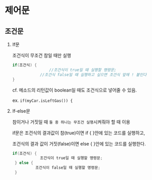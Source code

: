 # 제어문

## 조건문

1. If문

    조건식이 무조건 참일 때만 실행

    ```java
    if(조건식) {
    		 		//조건식이 true일 때 실행할 명령문;
    		    //조건식 false일 때 실행하고 싶으면 조건식 앞에 ! 붙인다
    }
    ```

    cf. 메소드의 리턴값이 boolean일 때도 조건식으로 넣어줄 수 있음. 

    ex. `if(myCar.isLeftGas()) {`

2. If-else문

    참이거나 거짓일 때 `둘 중 하나는 무조건 실행`시켜줘야 할 때 이용

    if문은 조건식의 결과값이 참(true)이면 if { }안에 있는 코드를 실행하고,

    조건식의 결과 값이 거짓(false)이면 else { }안에 있는 코드를 실행한다.

    ```java
    if(조건식) {
    			조건식이 true일 때 실행할 명령문;
     } else {
    		  조건식이 false일 때 실행할 명령문;
     }
    ```
